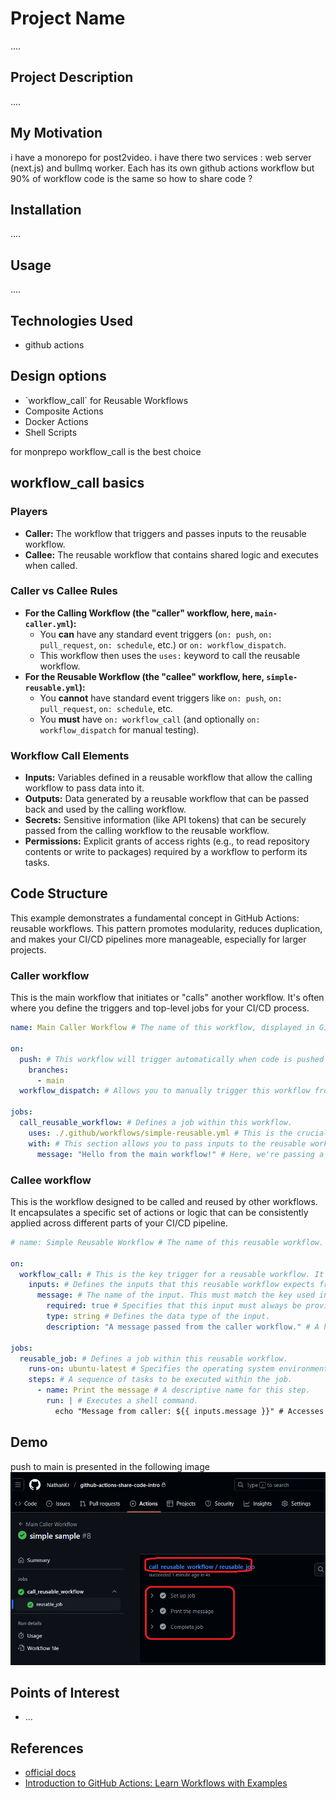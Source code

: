<h1>Project Name</h1>
....



<h2>Project Description</h2>
....

<h2>My Motivation</h2>
i have a monorepo for post2video. i have there two services : web server (next.js) and bullmq worker. Each has its own github actions workflow but 90% of workflow code is the same so how to share code ?

<h2>Installation</h2>
....


<h2>Usage</h2>
....


<h2>Technologies Used</h2>
<ul>
    <li>github actions</li>
</ul>


<h2>Design options</h2>
<ul>
    <li>`workflow_call` for Reusable Workflows</li>
    <li>Composite Actions</li>
    <li>Docker Actions</li>
    <li>Shell Scripts</li>
</ul>

for monprepo workflow_call is the best choice

<h2>workflow_call basics</h2>

<h3>Players</h3>
<ul>
  <li><strong>Caller:</strong> The workflow that triggers and passes inputs to the reusable workflow.</li>
  <li><strong>Callee:</strong> The reusable workflow that contains shared logic and executes when called.</li>
</ul>



<h3>Caller vs Callee Rules</h3>
<ul>
 <li>
        <strong>For the Calling Workflow (the "caller" workflow, here, <code>main-caller.yml</code>):</strong>
        <ul>
            <li>You <strong>can</strong> have any standard event triggers (<code>on: push</code>, <code>on: pull_request</code>, <code>on: schedule</code>, etc.) or <code>on: workflow_dispatch</code>.</li>
            <li>This workflow then uses the <code>uses:</code> keyword to call the reusable workflow.</li>
        </ul>
    </li>
    <li>
        <strong>For the Reusable Workflow (the "callee" workflow, here, <code>simple-reusable.yml</code>):</strong>
        <ul>
            <li>You <strong>cannot</strong> have standard event triggers like <code>on: push</code>, <code>on: pull_request</code>, <code>on: schedule</code>, etc.</li>
            <li>You <strong>must</strong> have <code>on: workflow_call</code> (and optionally <code>on: workflow_dispatch</code> for manual testing).</li>
        </ul>
    </li>
</ul>

<h3>Workflow Call Elements</h3>
<ul>
    <li><strong>Inputs:</strong> Variables defined in a reusable workflow that allow the calling workflow to pass data into it.</li>
    <li><strong>Outputs:</strong> Data generated by a reusable workflow that can be passed back and used by the calling workflow.</li>
    <li><strong>Secrets:</strong> Sensitive information (like API tokens) that can be securely passed from the calling workflow to the reusable workflow.</li>
    <li><strong>Permissions:</strong> Explicit grants of access rights (e.g., to read repository contents or write to packages) required by a workflow to perform its tasks.</li>
</ul>

<h2>Code Structure</h2>

This example demonstrates a fundamental concept in GitHub Actions: reusable workflows. This pattern promotes modularity, reduces duplication, and makes your CI/CD pipelines more manageable, especially for larger projects.

<h3>Caller workflow</h3>
This is the main workflow that initiates or "calls" another workflow. It's often where you define the triggers and top-level jobs for your CI/CD process.

```yml
name: Main Caller Workflow # The name of this workflow, displayed in GitHub's UI.

on:
  push: # This workflow will trigger automatically when code is pushed to the 'main' branch.
    branches:
      - main
  workflow_dispatch: # Allows you to manually trigger this workflow from the GitHub UI.

jobs:
  call_reusable_workflow: # Defines a job within this workflow.
    uses: ./.github/workflows/simple-reusable.yml # This is the crucial part. It calls the reusable workflow located at the specified path.
    with: # This section allows you to pass inputs to the reusable workflow.
      message: "Hello from the main workflow!" # Here, we're passing a string value to the 'message' input of the callee workflow.
```


<h3>Callee workflow</h3>
This is the workflow designed to be called and reused by other workflows. It encapsulates a specific set of actions or logic that can be consistently applied across different parts of your CI/CD pipeline.

```yml
# name: Simple Reusable Workflow # The name of this reusable workflow.

on:
  workflow_call: # This is the key trigger for a reusable workflow. It means this workflow can only be triggered by another workflow.
    inputs: # Defines the inputs that this reusable workflow expects from its caller.
      message: # The name of the input. This must match the key used in the 'with' section of the caller.
        required: true # Specifies that this input must always be provided by the caller.
        type: string # Defines the data type of the input.
        description: "A message passed from the caller workflow." # A helpful description for anyone using this reusable workflow.

jobs:
  reusable_job: # Defines a job within this reusable workflow.
    runs-on: ubuntu-latest # Specifies the operating system environment for this job.
    steps: # A sequence of tasks to be executed within the job.
      - name: Print the message # A descriptive name for this step.
        run: | # Executes a shell command.
          echo "Message from caller: ${{ inputs.message }}" # Accesses the 'message' input passed from the caller using the `inputs` context.
```

<h2>Demo</h2>
push to main is presented in the following image

<img src='./figs/push-to-main.png'/>


<h2>Points of Interest</h2>
<ul>
    <li>...</li>
   
</ul>

<h2>References</h2>
<ul>
    <li><a href='https://docs.github.com/en/actions/sharing-automations/reusing-workflows'>official docs</a></li>
        <li><a href='https://www.youtube.com/watch?v=x239z6DdE0A'> Introduction to GitHub Actions: Learn Workflows with Examples </a></li>
</ul>

